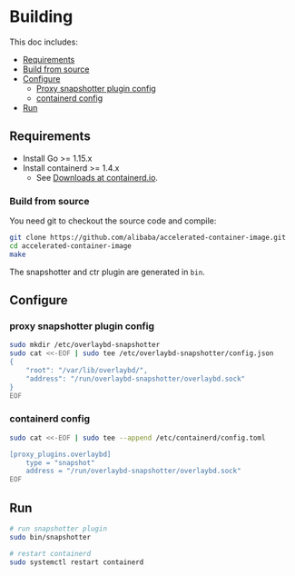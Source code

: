 # Building

This doc includes:

* [Requirements](#requirements)
* [Build from source](#build-from-source)
* [Configure](#configure)
  * [Proxy snapshotter plugin config](#proxy-snapshotter-plugin-config)
  * [containerd config](#containerd-config)
* [Run](#run)

## Requirements

* Install Go >= 1.15.x
* Install containerd >= 1.4.x
  * See [Downloads at containerd.io](https://containerd.io/downloads/).

### Build from source

You need git to checkout the source code and compile:

```bash
git clone https://github.com/alibaba/accelerated-container-image.git
cd accelerated-container-image
make
```

The snapshotter and ctr plugin are generated in `bin`.

## Configure

### proxy snapshotter plugin config

```bash
sudo mkdir /etc/overlaybd-snapshotter
sudo cat <<-EOF | sudo tee /etc/overlaybd-snapshotter/config.json
{
    "root": "/var/lib/overlaybd/",
    "address": "/run/overlaybd-snapshotter/overlaybd.sock"
}
EOF
```

### containerd config

```bash
sudo cat <<-EOF | sudo tee --append /etc/containerd/config.toml

[proxy_plugins.overlaybd]
    type = "snapshot"
    address = "/run/overlaybd-snapshotter/overlaybd.sock"
EOF
```

## Run

```bash
# run snapshotter plugin
sudo bin/snapshotter

# restart containerd
sudo systemctl restart containerd
```